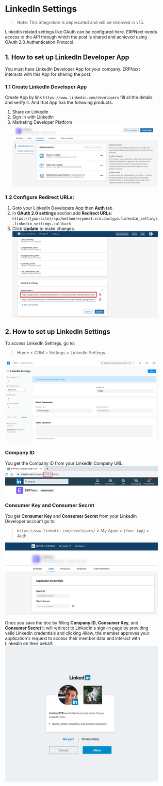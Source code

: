 
# LinkedIn Settings




> Note: This integration is deprecated and will be removed in v15. 
> 
> 

LinkedIn related settings like OAuth can be configured here. ERPNext needs access to the API through which the post is shared and achieved using OAuth 2.0 Authentication Protocol.

## 1. How to set up LinkedIn Developer App

You must have LinkedIn Developer App for your company. ERPNext interacts with this App for sharing the post.

### 1.1 Create LinkedIn Developer App

Create App by link `https://www.linkedin.com/developers` fill all the details and verify it. And that App has the following products.

1. Share on LinkedIn
2. Sign In with LinkedIn
3. Marketing Developer Platform ![LinkedIn Developer App Product](/files/linkedin-dev-products.png)

### 1.2 Configure Redirect URLs:

1. Goto your LinkedIn Developers App then **Auth** tab.
2. In **OAuth 2.0 settings** section add **Redirect URLs**: `https://{yoursite}/api/method/erpnext.crm.doctype.linkedin_settings.linkedin_settings.callback`
3. Click **Update** to make changes. ![LinkedIn Redirect URL](/files/linkedin-redirect-urls.png)

## 2. How to set up LinkedIn Settings

To access LinkedIn Settings, go to:


> Home > CRM > Settings > LinkedIn Settings
> 
> 

![LinkedIn Settings](/files/linkedin-settings.png)  


### Company ID

You get the Company ID from your LinkedIn Company URL. ![LinkedIn Company ID](/files/linkedin-company-id.png)  


### Consumer Key and Consumer Secret

You get **Consumer Key** and **Consumer Secret** from your LinkedIn Developer account go to:


> `https://www.linkedin.com/developers/` > My Apps > `{Your App}` > Auth
> 
> 

![LinkedIn Client](/files/linkedin-client.png)  


Once you save the doc by filling **Company ID**, **Consumer Key**, and **Consumer Secret** it will redirect to LinkedIn's sign-in page by providing valid LinkedIn credentials and clicking Allow, the member approves your application's request to access their member data and interact with LinkedIn on their behalf. ![Authorize LinkedIn](/files/authorize-linkedin.jpg)  





